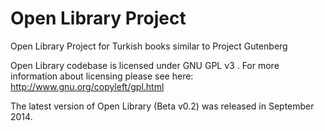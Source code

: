 Open Library Project
=============

Open Library Project for Turkish books similar to Project Gutenberg

Open Library codebase is licensed under GNU GPL v3 .  For more information about licensing please see here: http://www.gnu.org/copyleft/gpl.html

The latest version of Open Library (Beta v0.2) was released in September 2014.
